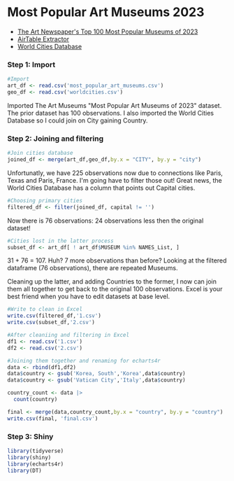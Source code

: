 #  Most Popular Art Museums 2023

* [The Art Newspaper's Top 100 Most Popular Museums of 2023](https://www.theartnewspaper.com/2024/03/26/the-100-most-popular-art-museums-in-the-world-2023)
* [AirTable Extractor](https://chromewebstore.google.com/detail/airtable-extractor-by-tab/jdldgiafancpgcleiodepocjobmmfjif?hl=en)
* [World Cities Database](https://simplemaps.com/data/world-cities)
### Step 1: Import
```r
#Import
art_df <- read.csv('most_popular_art_museums.csv')
geo_df <- read.csv('worldcities.csv')
```

Imported The Art Museums "Most Popular Art Museums of 2023" dataset. The prior dataset has 100 observations.
I also imported the World Cities Database so I could join on City gaining Country.

### Step 2: Joining and filtering

```r
#Join cities database
joined_df <- merge(art_df,geo_df,by.x = "CITY", by.y = "city")
```
Unfortunatly, we have 225 observations now due to connections like Paris, Texas and Paris, France. I'm going have to filter those out! Great news, the World Cities Database has a column that points out Capital cities.

```r
#Choosing primary cities
filtered_df <- filter(joined_df, capital != '')
```
Now there is 76 observations: 24 observations less then the original dataset!

```r
#Cities lost in the latter process
subset_df <- art_df[ ! art_df$MUSEUM %in% NAMES_List, ]
```

31 + 76 = 107.
Huh? 7 more observations than before?
Looking at the filtered dataframe (76 observations), there are repeated Museums.

Cleaning up the latter, and adding Countries to the former, I now can join them all together to get back to the original 100 observations.
Excel is your best friend when you have to edit datasets at base level.

```r
#Write to clean in Excel
write.csv(filtered_df,'1.csv')
write.csv(subset_df,'2.csv')

#After cleaniing and filtering in Excel
df1 <- read.csv('1.csv')
df2 <- read.csv('2.csv')

#Joining them together and renaming for echarts4r
data <- rbind(df1,df2)
data$country <- gsub('Korea, South','Korea',data$country)
data$country <- gsub('Vatican City','Italy',data$country)

country_count <- data |>
  count(country)

final <- merge(data,country_count,by.x = "country", by.y = "country")
write.csv(final, 'final.csv')
```

### Step 3: Shiny

```r
library(tidyverse)
library(shiny)
library(echarts4r)
library(DT)

```

